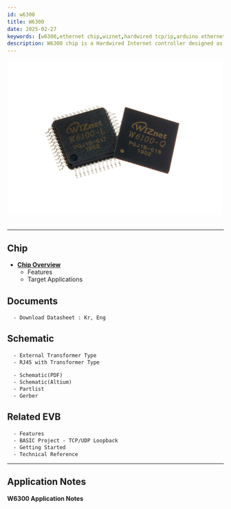 ```yaml
---
id: w6300
title: W6300
date: 2025-02-27
keywords: [w6300,ethernet chip,wiznet,hardwired tcp/ip,arduino ethernet,pico ethernet]
description: W6300 chip is a Hardwired Internet controller designed as a full hardwired TCP/IP stack with WIZnet technology
---
```



<img src="/img/products/w6100/w6100_4.jpg" width="500" /><br /><br />

-----

## Chip

  - **[Chip Overview](Overview.md)**
      - Features
      - Target Applications


## Documents

  <!-- - **[Datasheet](Document.md)** -->
      - Download Datasheet : Kr, Eng

## Schematic

  <!-- - **[Reference Schematic](Ref.-Schematic.md)** -->
      - External Transformer Type
      - RJ45 with Transformer Type
  <!-- - **[W6100-EVB](https://github.com/Wiznet/Hardware-Files-of-WIZnet/tree/master/02_iEthernet/W6100)** -->
      - Schematic(PDF)
      - Schematic(Altium)
      - Partlist
      - Gerber

## Related EVB

  <!-- - **[Description of W6300-EVB-PICO2](W6100-EVB.md)** -->
      - Features
      - BASIC Project - TCP/UDP Loopback
      - Getting Started
      - Technical Reference

---
## Application Notes
**W6300 Application Notes**
  <!-- * [Basic Project](https://github.com/WIZnet-ioLibrary/w6100-evb-gcc-eclipse)
  * **HTTP Server**
    * [TrueStudio](https://github.com/WIZnet-ioLibrary/W6100EVB-HTTP_Server)
  * **FTP Server**
    * [TrueStudio](https://github.com/WIZnet-ioLibrary/W6100EVB-FTPServer)
  * **TFTP Server**
    * [Eclipse](https://github.com/WIZnet-ioLibrary/w6100-evb-gcc-eclipse-tftps-simple)
  * **DNS Client**
    * [TrueStudio](https://github.com/WIZnet-ioLibrary/W6100EVB-Loopback)
  * **MQTT Client**
    * [TrueStudio](https://github.com/WIZnet-ioLibrary/W6100EVB-MQTT)
  * **Loopback**
    * [TrueStudio](https://github.com/WIZnet-ioLibrary/W6100EVB-Loopback) / [Eclipse](https://github.com/WIZnet-ioLibrary/w6100-evb-gcc-eclipse-loopback)
  * **HTTP Client**
    * [TrueStudio](https://github.com/WIZnet-ioLibrary/W6100EVB-HTTP_Client)
  * **FTP Client**
    * [TrueStudio](https://github.com/WIZnet-ioLibrary/W6100EVB-FTPC)
  * **TFTP Client**
    * [Eclipse](https://github.com/WIZnet-ioLibrary/w6100-evb-gcc-eclipse-tftpc-simple)
  * **NTP Client**
    * [TrueStudio](https://github.com/WIZnet-ioLibrary/W6100EVB-NTP)
  * **TLS Client**
    * [TrueStudio](https://github.com/WIZnet-ioLibrary/W6100EVB-TLS) -->


